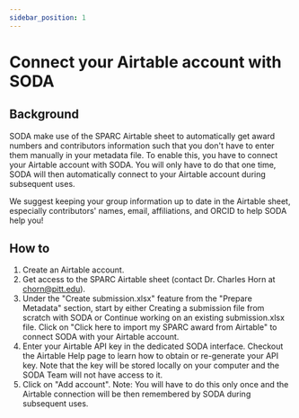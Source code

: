 ```yaml
---
sidebar_position: 1
---
```


# Connect your Airtable account with SODA

## Background

SODA make use of the SPARC Airtable sheet to automatically get award numbers and contributors information such that you don't have to enter them manually in your metadata file. To enable this, you have to connect your Airtable account with SODA. You will only have to do that one time, SODA will then automatically connect to your Airtable account during subsequent uses.

We suggest keeping your group information up to date in the Airtable sheet, especially contributors' names, email, affiliations, and ORCID to help SODA help you!

## How to

1. Create an Airtable account.
2. Get access to the SPARC Airtable sheet (contact Dr. Charles Horn at chorn@pitt.edu).
3. Under the "Create submission.xlsx" feature from the "Prepare Metadata" section, start by either Creating a submission file from scratch with SODA or Continue working on an existing submission.xlsx file. Click on "Click here to import my SPARC award from Airtable" to connect SODA with your Airtable account.
4. Enter your Airtable API key in the dedicated SODA interface. Checkout the Airtable Help page to learn how to obtain or re-generate your API key. Note that the key will be stored locally on your computer and the SODA Team will not have access to it.
5. Click on "Add account". Note: You will have to do this only once and the Airtable connection will be then remembered by SODA during subsequent uses.
